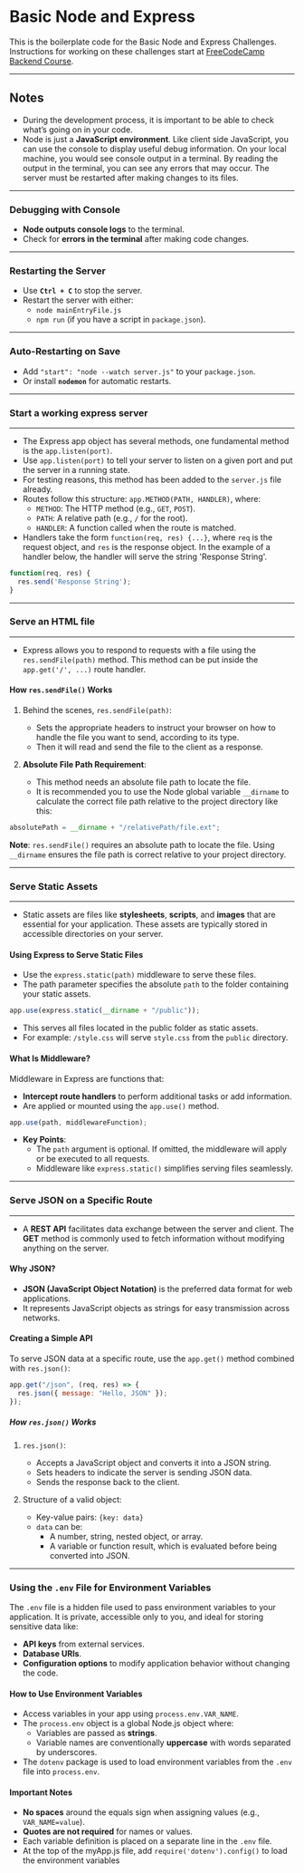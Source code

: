 # Basic Node and Express

This is the boilerplate code for the Basic Node and Express Challenges. Instructions for working on these challenges start at [FreeCodeCamp Backend Course](https://www.freecodecamp.org/learn/back-end-development-and-apis/basic-node-and-express/meet-the-node-console).

---

## Notes

- During the development process, it is important to be able to check what’s going on in your code.
- Node is just a **JavaScript environment**. Like client side JavaScript, you can use the console to display useful debug information. On your local machine, you would see console output in a terminal. By reading the output in the terminal, you can see any errors that may occur. The server must be restarted after making changes to its files.

---

### Debugging with Console

- **Node outputs console logs** to the terminal.
- Check for **errors in the terminal** after making code changes.

---

### Restarting the Server

- Use **`Ctrl + C`** to stop the server.
- Restart the server with either:
  - `node mainEntryFile.js`
  - `npm run` (if you have a script in `package.json`).

---

### Auto-Restarting on Save

- Add `"start": "node --watch server.js"` to your `package.json`.
- Or install **`nodemon`** for automatic restarts.

---

### Start a working express server

---

- The Express app object has several methods, one fundamental method is the `app.listen(port)`.
- Use `app.listen(port)` to tell your server to listen on a given port and put the server in a running state.
- For testing reasons, this method has been added to the `server.js` file already.
- Routes follow this structure: `app.METHOD(PATH, HANDLER)`, where:
  - `METHOD`: The HTTP method (e.g., `GET`, `POST`).
  - `PATH`: A relative path (e.g., `/` for the root).
  - `HANDLER`: A function called when the route is matched.
- Handlers take the form `function(req, res) {...}`, where `req` is the request object, and `res` is the response object. In the example of a handler below, the handler will serve the string 'Response String'.

```js
function(req, res) {
  res.send('Response String');
}
```

---

### Serve an HTML file

---

- Express allows you to respond to requests with a file using the `res.sendFile(path)` method. This method can be put inside the `app.get('/', ...)` route handler.

#### How `res.sendFile()` Works

1. Behind the scenes, `res.sendFile(path)`:

   - Sets the appropriate headers to instruct your browser on how to handle the file you want to send, according to its type.
   - Then it will read and send the file to the client as a response.

2. **Absolute File Path Requirement**:
   - This method needs an absolute file path to locate the file.
   - It is recommended you to use the Node global variable `__dirname` to calculate the correct file path relative to the project directory like this:

```js
absolutePath = __dirname + "/relativePath/file.ext";
```

**Note**: `res.sendFile()` requires an absolute path to locate the file. Using `__dirname` ensures the file path is correct relative to your project directory.

---

### Serve Static Assets

---

- Static assets are files like **stylesheets**, **scripts**, and **images** that are essential for your application. These assets are typically stored in accessible directories on your server.

#### Using Express to Serve Static Files

- Use the `express.static(path)` middleware to serve these files.
- The path parameter specifies the absolute `path` to the folder containing your static assets.

```js
app.use(express.static(__dirname + "/public"));
```

- This serves all files located in the public folder as static assets.
- For example: `/style.css` will serve `style.css` from the `public` directory.

#### What Is Middleware?

Middleware in Express are functions that:

- **Intercept route handlers** to perform additional tasks or add information.
- Are applied or mounted using the `app.use()` method.

```js
app.use(path, middlewareFunction);
```

- **Key Points**:
  - The `path` argument is optional. If omitted, the middleware will apply or be executed to all requests.
  - Middleware like `express.static()` simplifies serving files seamlessly.

---

### Serve JSON on a Specific Route

---

- A **REST API** facilitates data exchange between the server and client. The **GET** method is commonly used to fetch information without modifying anything on the server.

#### Why JSON?

- **JSON (JavaScript Object Notation)** is the preferred data format for web applications.
- It represents JavaScript objects as strings for easy transmission across networks.

#### Creating a Simple API

To serve JSON data at a specific route, use the `app.get()` method combined with `res.json()`:

```js
app.get("/json", (req, res) => {
  res.json({ message: "Hello, JSON" });
});
```

##### How `res.json()` Works

1. `res.json()`:

   - Accepts a JavaScript object and converts it into a JSON string.
   - Sets headers to indicate the server is sending JSON data.
   - Sends the response back to the client.

2. Structure of a valid object:
   - Key-value pairs: `{key: data}`
   - `data` can be:
     - A number, string, nested object, or array.
     - A variable or function result, which is evaluated before being converted into JSON.

---

### Using the `.env` File for Environment Variables

The `.env` file is a hidden file used to pass environment variables to your application. It is private, accessible only to you, and ideal for storing sensitive data like:

- **API keys** from external services.
- **Database URIs**.
- **Configuration options** to modify application behavior without changing the code.

#### How to Use Environment Variables

- Access variables in your app using `process.env.VAR_NAME`.
- The `process.env` object is a global Node.js object where:
  - Variables are passed as **strings**.
  - Variable names are conventionally **uppercase** with words separated by underscores.
- The `dotenv` package is used to load environment variables from the `.env` file into `process.env`.

#### Important Notes

- **No spaces** around the equals sign when assigning values (e.g., `VAR_NAME=value`).
- **Quotes are not required** for names or values.
- Each variable definition is placed on a separate line in the `.env` file.
- At the top of the myApp.js file, add `require('dotenv').config()` to load the environment variables
